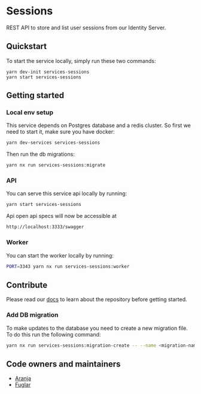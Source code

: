 # Sessions

REST API to store and list user sessions from our Identity Server.

## Quickstart

To start the service locally, simply run these two commands:

```
yarn dev-init services-sessions
yarn start services-sessions
```

## Getting started

### Local env setup

This service depends on Postgres database and a redis cluster. So first we need to start it, make sure you have docker:

```bash
yarn dev-services services-sessions
```

Then run the db migrations:

```bash
yarn nx run services-sessions:migrate
```

### API

You can serve this service api locally by running:

```bash
yarn start services-sessions
```

Api open api specs will now be accessible at

```bash
http://localhost:3333/swagger
```

### Worker

You can start the worker locally by running:

```bash
PORT=3343 yarn nx run services-sessions:worker
```

## Contribute

Please read our [docs](https://docs.devland.is) to learn about the repository before getting started.

### Add DB migration

To make updates to the database you need to create a new migration file. To do this run the following command:

```bash
yarn nx run services-sessions:migration-create -- --name <migration-name>
```

## Code owners and maintainers

- [Aranja](https://github.com/orgs/island-is/teams/aranja/members)
- [Fuglar](https://github.com/orgs/island-is/teams/fuglar/members)
